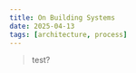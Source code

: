 ```yaml
---
title: On Building Systems
date: 2025-04-13
tags: [architecture, process]
---
```


<blockquote>test?</blockquote>